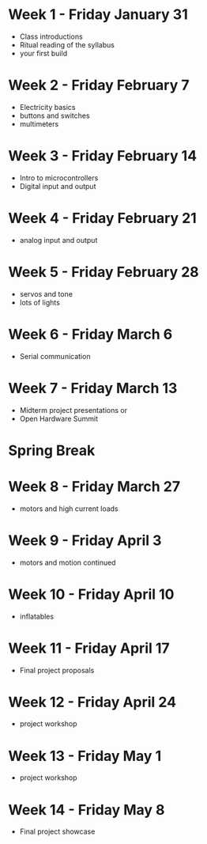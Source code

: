 # Week 1 - Friday January 31
* Class introductions
* Ritual reading of the syllabus
* your first build

# Week 2 - Friday February 7
* Electricity basics
* buttons and switches
* multimeters

# Week 3 - Friday February 14
* Intro to microcontrollers
* Digital input and output 

# Week 4 - Friday February 21
* analog input and output

# Week 5 - Friday February 28
* servos and tone
* lots of lights

# Week 6 - Friday March 6
* Serial communication

# Week 7 - Friday March 13
* Midterm project presentations or
* Open Hardware Summit

# Spring Break

# Week 8 - Friday March 27
* motors and high current loads

# Week 9 - Friday April 3
* motors and motion continued

# Week 10 - Friday April 10
* inflatables

# Week 11 - Friday April 17
* Final project proposals

# Week 12 - Friday April 24
* project workshop

# Week 13 - Friday May 1
* project workshop

# Week 14 - Friday May 8
* Final project showcase
